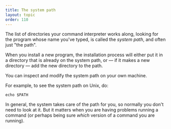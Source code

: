 ```yaml
---
title: The system path
layout: topic
order: 110
---
```



The list of directories your command interpreter works along, looking for the
program whose name you've typed, is called the _system path_, and often just
"the path".

When you install a new program, the installation process will either put it in
a directory that is already on the system path, or — if it makes a new
directory — add the new directory to the path.

You can inspect and modify the system path on your own machine.

For example, to see the system path on Unix, do:

    echo $PATH

In general, the system takes care of the path for you, so normally you don't
need to look at it. But it matters when you are having problems running a
command (or perhaps being sure _which_ version of a command you are running).
